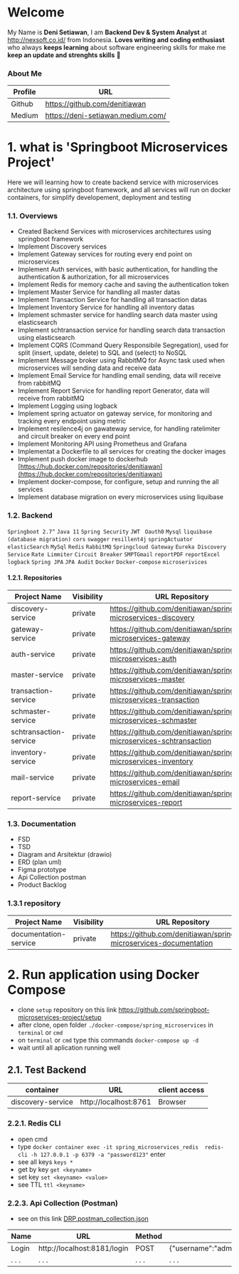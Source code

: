 # Welcome 

My Name is **Deni Setiawan**, I am **Backend Dev & System Analyst** at http://nexsoft.co.id/ from Indonesia.
**Loves writing and coding enthusiast** who always **keeps learning** about software engineering skills for make me **keep an update and strenghts skills** 🚀


### About Me
| Profile     | URL                                                          | 
|------------------|--------------|
| Github | https://github.com/denitiawan |
| Medium | https://deni-setiawan.medium.com/ |

# 1. what is 'Springboot Microservices Project'
Here we will learning how to create backend service with microservices architecture using springboot framework, and all services will run on docker containers, for simplify developement, deployment and testing

### 1.1. Overviews
- Created Backend Services with microservices architectures using springboot framework
- Implement Discovery services
- Implement Gateway services for routing every end point on microservices
- Implement Auth services, with basic authentication, for handling the authentication & authorization, for all microservices
- Implement Redis for memory cache and saving the authentication token
- Implement Master Service for handling all master datas
- Implement Transaction Service for handling all transaction datas
- Implement Inventory Service for handling all inventory datas
- Implement schmaster service for handling search data master using elasticsearch
- Implement schtransaction service for handling search data transaction using elasticsearch
- Implement CQRS (Command Query Responsibile Segregation), used for split (insert, update, delete) to SQL and (select) to NoSQL
- Implement Message broker using RabbitMQ for Async task used when microservices will sending data and receive data
- Implement Email Service for handling email sending, data will receive from rabbitMQ
- Implement Report Service for handling report Generator, data will receive from rabbitMQ
- Implement Logging using logback
- Implement spring actuator on gateway service, for monitoring and tracking every endpoint using metric 
- Implement resilence4j on gawateway service, for handling ratelimiter and circuit breaker on every end point
- Implement Monitoring API using Prometheus and Grafana
- Implementat a Dockerfile to all services for creating the docker images 
- Implement push docker image to dockerhub [https://hub.docker.com/repositories/denitiawan](https://hub.docker.com/repositories/denitiawan)
- Implement docker-compose, for configure, setup and running the all services
- Implement database migration on every microservices using liquibase


### 1.2. Backend
`Springboot 2.7^`
`Java 11`
`Spring Security`
`JWT `
`Oauth0`
`Mysql`
`liquibase (database migration)`
`cors`
`swagger`
`resillent4j`
`springActuator`
`elasticSearch`
`MySql`
`Redis`
`RabbitMQ`
`Springcloud Gateway`
`Eureka Discovery Service`
`Rate Limmiter`
`Circuit Breaker`
`SMPTGmail`
`reportPDF`
`reportExcel`
`logback`
`Spring JPA`
`JPA Audit`
`Docker`
`Docker-compose`
`microserivices`


#### 1.2.1. Repositories
| Project Name     | Visibility  | URL Repository                                                          | 
|------------------|--------------|-------------------------------------------------------------------------|
| discovery-service | private | https://github.com/denitiawan/springboot-microservices-discovery                                     |
| gateway-service | private | https://github.com/denitiawan/springboot-microservices-gateway                                     |
| auth-service | private | https://github.com/denitiawan/springboot-microservices-auth                                     |
| master-service | private | https://github.com/denitiawan/springboot-microservices-master                                     |
| transaction-service | private | https://github.com/denitiawan/springboot-microservices-transaction                                     |
| schmaster-service | private | https://github.com/denitiawan/springboot-microservices-schmaster                                     |
| schtransaction-service | private | https://github.com/denitiawan/springboot-microservices-schtransaction                                     |
| inventory-service | private | https://github.com/denitiawan/springboot-microservices-inventory                                     |
| mail-service | private | https://github.com/denitiawan/springboot-microservices-email                                     |
| report-service | private | https://github.com/denitiawan/springboot-microservices-report                                     |


### 1.3. Documentation
- FSD
- TSD
- Diagram and Arsitektur (drawio)
- ERD (plan uml)
- Figma prototype
- Api Collection postman
- Product Backlog


### 1.3.1 repository
| Project Name     | Visibility  | URL Repository                                                          | 
|------------------|--------------|-------------------------------------------------------------------------|
| documentation-service | private | https://github.com/denitiawan/springboot-microservices-documentation                                     |


# 


# 2. Run application using Docker Compose
- clone `setup` repository on this link https://github.com/springboot-microservices-project/setup
- after clone, open folder `./docker-compose/spring_microservices` in `terminal` or `cmd`
- on `terminal` or `cmd` type this commands `docker-compose up -d`
- wait until all aplication running well

## 2.1.  Test Backend
| container     | URL      | client access |
|--------|--------------|--------------|
| discovery-service  | http://localhost:8761 | Browser |


### 2.2.1. Redis CLI
- open cmd
- type `docker container exec -it spring_microservices_redis  redis-cli -h 127.0.0.1 -p 6379 -a "password123"` enter
- see all keys `keys *`
- get by key `get <keyname>`
- set key `set <keyname> <value>`
- see TTL `ttl <keyname>`

### 2.2.3.   Api Collection (Postman)
- see on this link [DRP.postman_collection.json](https://github.com/dockerize-react-project/postman/DRP.postman_collection.json)

| Name | URL | Method | body |
|--------|--------|--------|--------|
| Login | http://localhost:8181/login  | POST |{"username":"admin","password":"admin"} |
| . . . | . . . | . . . | . . . |



